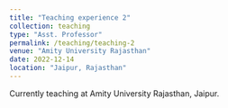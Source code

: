 ```yaml
---
title: "Teaching experience 2"
collection: teaching
type: "Asst. Professor"
permalink: /teaching/teaching-2
venue: "Amity University Rajasthan"
date: 2022-12-14
location: "Jaipur, Rajasthan"
---
```


Currently teaching at Amity University Rajasthan, Jaipur.
